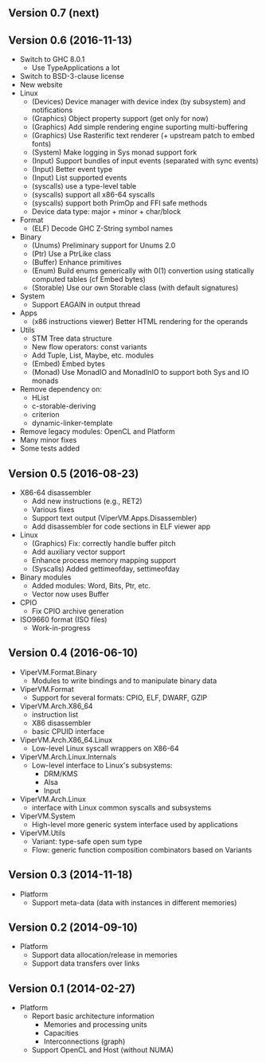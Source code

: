 ## Version 0.7 (next)

## Version 0.6 (2016-11-13)

* Switch to GHC 8.0.1
   * Use TypeApplications a lot
* Switch to BSD-3-clause license
* New website
* Linux
   * (Devices) Device manager with device index (by subsystem) and notifications
   * (Graphics) Object property support (get only for now)
   * (Graphics) Add simple rendering engine suporting multi-buffering
   * (Graphics) Use Rasterific text renderer (+ upstream patch to embed fonts)
   * (System) Make logging in Sys monad support fork
   * (Input) Support bundles of input events (separated with sync events)
   * (Input) Better event type
   * (Input) List supported events
   * (syscalls) use a type-level table
   * (syscalls) support all x86-64 syscalls
   * (syscalls) support both PrimOp and FFI safe methods
   * Device data type: major + minor + char/block
* Format
   * (ELF) Decode GHC Z-String symbol names
* Binary
   * (Unums) Preliminary support for Unums 2.0
   * (Ptr) Use a PtrLike class
   * (Buffer) Enhance primitives
   * (Enum) Build enums generically with 0(1) convertion using statically
     computed tables (cf Embed bytes)
   * (Storable) Use our own Storable class (with default signatures)
* System
   * Support EAGAIN in output thread
* Apps
   * (x86 instructions viewer) Better HTML rendering for the operands
* Utils
   * STM Tree data structure
   * New flow operators: const variants
   * Add Tuple, List, Maybe, etc. modules
   * (Embed) Embed bytes
   * (Monad) Use MonadIO and MonadInIO to support both Sys and IO monads
* Remove dependency on:
   * HList
   * c-storable-deriving
   * criterion
   * dynamic-linker-template
* Remove legacy modules: OpenCL and Platform
* Many minor fixes
* Some tests added

## Version 0.5 (2016-08-23)

* X86-64 disassembler
   * Add new instructions (e.g., RET2)
   * Various fixes
   * Support text output (ViperVM.Apps.Disassembler)
   * Add disassembler for code sections in ELF viewer app
* Linux
   * (Graphics) Fix: correctly handle buffer pitch
   * Add auxiliary vector support
   * Enhance process memory mapping support
   * (Syscalls) Added gettimeofday, settimeofday
* Binary modules
   * Added modules: Word, Bits, Ptr, etc.
   * Vector now uses Buffer
* CPIO
   * Fix CPIO archive generation
* ISO9660 format (ISO files)
   * Work-in-progress

## Version 0.4 (2016-06-10)

* ViperVM.Format.Binary
    * Modules to write bindings and to manipulate binary data
* ViperVM.Format
    * Support for several formats: CPIO, ELF, DWARF, GZIP
* ViperVM.Arch.X86_64
    * instruction list
    * X86 disassembler
    * basic CPUID interface
* ViperVM.Arch.X86_64.Linux
    * Low-level Linux syscall wrappers on X86-64
* ViperVM.Arch.Linux.Internals
    * Low-level interface to Linux's subsystems:
        * DRM/KMS
        * Alsa
        * Input
* ViperVM.Arch.Linux
    * interface with Linux common syscalls and subsystems
* ViperVM.System
    * High-level more generic system interface used by applications
* ViperVM.Utils
    * Variant: type-safe open sum type
    * Flow: generic function composition combinators based on Variants

## Version 0.3 (2014-11-18)

* Platform
    * Support meta-data (data with instances in different memories)

## Version 0.2 (2014-09-10)

* Platform
    * Support data allocation/release in memories
    * Support data transfers over links

## Version 0.1 (2014-02-27)

* Platform
    * Report basic architecture information
        * Memories and processing units
        * Capacities
        * Interconnections (graph)
    * Support OpenCL and Host (without NUMA)
